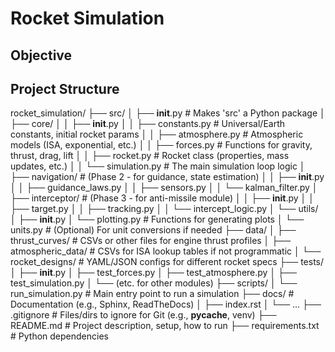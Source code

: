 # Rocket Simulation

## Objective

## Project Structure
rocket_simulation/
├── src/
│   ├── __init__.py           # Makes 'src' a Python package
│   ├── core/
│   │   ├── __init__.py
│   │   ├── constants.py      # Universal/Earth constants, initial rocket params
│   │   ├── atmosphere.py     # Atmospheric models (ISA, exponential, etc.)
│   │   ├── forces.py         # Functions for gravity, thrust, drag, lift
│   │   ├── rocket.py         # Rocket class (properties, mass updates, etc.)
│   │   └── simulation.py     # The main simulation loop logic
│   ├── navigation/           # (Phase 2 - for guidance, state estimation)
│   │   ├── __init__.py
│   │   ├── guidance_laws.py
│   │   ├── sensors.py
│   │   └── kalman_filter.py
│   ├── interceptor/          # (Phase 3 - for anti-missile module)
│   │   ├── __init__.py
│   │   ├── target.py
│   │   ├── tracking.py
│   │   └── intercept_logic.py
│   └── utils/
│       ├── __init__.py
│       └── plotting.py       # Functions for generating plots
│       └── units.py          # (Optional) For unit conversions if needed
├── data/
│   ├── thrust_curves/        # CSVs or other files for engine thrust profiles
│   ├── atmospheric_data/     # CSVs for ISA lookup tables if not programmatic
│   └── rocket_designs/       # YAML/JSON configs for different rocket specs
├── tests/
│   ├── __init__.py
│   ├── test_forces.py
│   ├── test_atmosphere.py
│   ├── test_simulation.py
│   └── (etc. for other modules)
├── scripts/
│   └── run_simulation.py     # Main entry point to run a simulation
├── docs/                     # Documentation (e.g., Sphinx, ReadTheDocs)
│   ├── index.rst
│   └── ...
├── .gitignore                # Files/dirs to ignore for Git (e.g., __pycache__, venv)
├── README.md                 # Project description, setup, how to run
├── requirements.txt          # Python dependencies